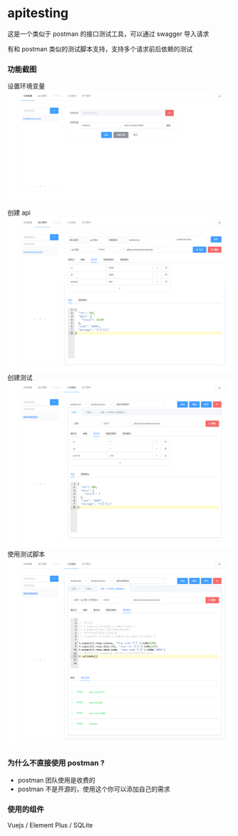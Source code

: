 # apitesting

这是一个类似于 postman 的接口测试工具，可以通过 swagger 导入请求

有和 postman 类似的测试脚本支持，支持多个请求前后依赖的测试

### 功能截图

设置环境变量
![](imgs/env.png)
创建 api
![](imgs/api.png)
创建测试
![](imgs/testing.png)
使用测试脚本
![](imgs/script.png)


### 为什么不直接使用 postman ?

- postman 团队使用是收费的
- postman 不是开源的，使用这个你可以添加自己的需求

### 使用的组件

Vuejs / Element Plus / SQLite
